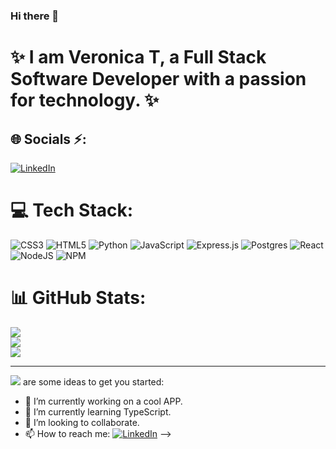 ### Hi there 👋
# ✨ I am Veronica T, a Full Stack Software Developer with a passion for technology. ✨



## 🌐 Socials ⚡:
[![LinkedIn](https://www.linkedin.com/in/veronica-taucci/)](https://www.linkedin.com/in/veronica-taucci/) 
<!-- [![Portfolio](https://veronicataucciportfolio.netlify.app/)](https://veronicataucciportfolio.netlify.app/)  -->

# 💻 Tech Stack:
![CSS3](https://img.shields.io/badge/css3-%231572B6.svg?style=for-the-badge&logo=css3&logoColor=white) ![HTML5](https://img.shields.io/badge/html5-%23E34F26.svg?style=for-the-badge&logo=html5&logoColor=white) ![Python](https://img.shields.io/badge/python-3670A0?style=for-the-badge&logo=python&logoColor=ffdd54) ![JavaScript](https://img.shields.io/badge/javascript-%23323330.svg?style=for-the-badge&logo=javascript&logoColor=%23F7DF1E) ![Express.js](https://img.shields.io/badge/express.js-%23404d59.svg?style=for-the-badge&logo=express&logoColor=%2361DAFB) ![Postgres](https://img.shields.io/badge/postgres-%23316192.svg?style=for-the-badge&logo=postgresql&logoColor=white) ![React](https://img.shields.io/badge/react-%2320232a.svg?style=for-the-badge&logo=react&logoColor=%2361DAFB) ![NodeJS](https://img.shields.io/badge/node.js-6DA55F?style=for-the-badge&logo=node.js&logoColor=white) ![NPM](https://img.shields.io/badge/NPM-%23000000.svg?style=for-the-badge&logo=npm&logoColor=white)
# 📊 GitHub Stats:
![](https://github-readme-stats.vercel.app/api?username=VeronicaTaucci&theme=dark&hide_border=false&include_all_commits=true&count_private=false)<br/>
![](https://github-readme-streak-stats.herokuapp.com/?user=VeronicaTaucci&theme=dark&hide_border=false)<br/>
![](https://github-readme-stats.vercel.app/api/top-langs/?username=VeronicaTaucci&theme=dark&hide_border=false&include_all_commits=true&count_private=false&layout=compact)

---
[![](https://visitcount.itsvg.in/api?id=VeronicaTaucci&icon=1&color=8)](https://visitcount.itsvg.in)
are some ideas to get you started:

- 🔭 I’m currently working on a cool APP.
- 🌱 I’m currently learning TypeScript.
- 👯 I’m looking to collaborate.
- 📫 How to reach me: [![LinkedIn](https://www.linkedin.com/in/veronica-taucci/)](https://www.linkedin.com/in/veronica-taucci/) 
-->
